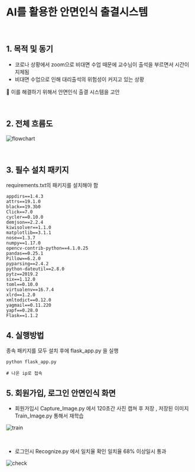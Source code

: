 # AI를 활용한 안면인식 출결시스템

&nbsp;

## 1. 목적 및 동기

 - 코로나 상황에서 zoom으로 비대면 수업 때문에 교수님이 출석을 부르면서 시간이 지체됨
 - 비대면 수업으로 인해 대리출석의 위험성이 커지고 있는 상황

:rocket: 이를 해결하기 위해서 안면인식 출결 시스템을 고안

&nbsp;

## 2. 전체 흐름도

![flowchart](http://drive.google.com/uc?export=view&id=16Hxw2sNN7lVth2Qml6s-JSGDXRLYVhTU)



&nbsp;
## 3. 필수 설치 패키지

requirements.txt의 패키지를 설치해야 함

```
appdirs==1.4.3
attrs==19.1.0
black==19.3b0
Click==7.0
cycler==0.10.0
demjson==2.2.4
kiwisolver==1.1.0
matplotlib==3.1.1
nose==1.3.7
numpy==1.17.0
opencv-contrib-python==4.1.0.25
pandas==0.25.1
Pillow==6.2.0
pyparsing==2.4.2
python-dateutil==2.8.0
pytz==2019.2
six==1.12.0
toml==0.10.0
virtualenv==16.7.4
xlrd==1.2.0
xmltodict==0.12.0
yagmail==0.11.220
yapf==0.28.0
Flask==1.1.2
```

## 4. 실행방법

종속 패키지를 모두 설치 후에 flask_app.py 을 실행

```
python flask_app.py

# 나온 ip로 접속
```

## 5. 회원가입, 로그인 안면인식 화면

- 회원가입시 Capture_Image.py 에서 120초간 사진 캡쳐 후 저장 , 저장된 이미지 Train_Image.py 통해서 재학습

![train](http://drive.google.com/uc?export=view&id=1h54xdajPeVdeaVtGjr0jP1USQb5VYDvo)

&nbsp;
- 로그인시 Recognize.py 에서 일치율 확인 일치율 68% 이상일시 통과

![check](http://drive.google.com/uc?export=view&id=1N3xWN146txTRzHpZD050VpKnikoNRrrM)
